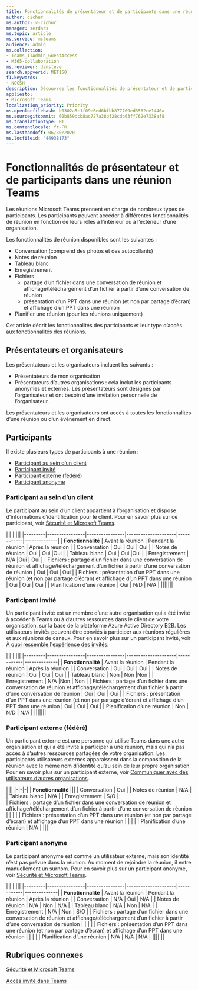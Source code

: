 ```yaml
---
title: Fonctionnalités de présentateur et de participants dans une réunion Teams
author: cichur
ms.author: v-cichur
manager: serdars
ms.topic: article
ms.service: msteams
audience: admin
ms.collection:
- Teams_ITAdmin_GuestAccess
- M365-collaboration
ms.reviewer: dansteve
search.appverid: MET150
f1.keywords:
- NOCSH
description: Découvrez les fonctionnalités de présentateur et de participant dans une réunion Teams.
appliesto:
- Microsoft Teams
localization_priority: Priority
ms.openlocfilehash: b0302a5c1f09e6ed6bfbb877709ed3562ce1440a
ms.sourcegitcommit: 60b859dcb8ac727a38bf28cdb63ff762e7338af8
ms.translationtype: HT
ms.contentlocale: fr-FR
ms.lasthandoff: 06/30/2020
ms.locfileid: "44938173"
---
```

<a name="presenter-and-participant-capabilities-in-a-teams-meeting"></a>Fonctionnalités de présentateur et de participants dans une réunion Teams
======================================================

Les réunions Microsoft Teams prennent en charge de nombreux types de participants. Les participants peuvent accéder à différentes fonctionnalités de réunion en fonction de leurs rôles à l’intérieur ou à l’extérieur d’une organisation.

Les fonctionnalités de réunion disponibles sont les suivantes :

- Conversation (comprend des photos et des autocollants)
- Notes de réunion
- Tableau blanc
- Enregistrement
- Fichiers
    - partage d’un fichier dans une conversation de réunion et affichage/téléchargement d’un fichier à partir d’une conversation de réunion
    - présentation d’un PPT dans une réunion (et non par partage d’écran) et affichage d’un PPT dans une réunion
- Planifier une réunion (pour les réunions uniquement)

Cet article décrit les fonctionnalités des participants et leur type d’accès aux fonctionnalités des réunions.

## <a name="presenters-and-organizers"></a>Présentateurs et organisateurs

Les présentateurs et les organisateurs incluent les suivants :

- Présentateurs de mon organisation
- Présentateurs d’autres organisations : cela inclut les participants anonymes et externes. Les présentateurs sont désignés par l’organisateur et ont besoin d’une invitation personnelle de l’organisateur.

Les présentateurs et les organisateurs ont accès à toutes les fonctionnalités d’une réunion ou d’un événement en direct.

## <a name="participants"></a>Participants

Il existe plusieurs types de participants à une réunion :

- [Participant au sein d’un client](#in-tenant-participant)
- [Participant invité](#guest-participant)
- [Participant externe (fédéré)](#external-federated-participant)
- [Participant anonyme](#anonymous-participant)

### <a name="in-tenant-participant"></a>Participant au sein d’un client

Le participant au sein d’un client appartient à l’organisation et dispose d’informations d’identification pour le client. Pour en savoir plus sur ce participant, voir [Sécurité et Microsoft Teams](teams-security-guide.md#participant-types).

|  |  | |||
|---------|----------------|----------------|---------------------|------------|--------------|
| **Fonctionnalité**        | Avant la réunion | Pendant la réunion | Après la réunion |
| Conversation | Oui | Oui | Oui |
| Notes de réunion | Oui | Oui |Oui |
| Tableau blanc | Oui | Oui |Oui |
| Enregistrement | N/A |Oui | Oui |
| Fichiers : partage d’un fichier dans une conversation de réunion et affichage/téléchargement d’un fichier à partir d’une conversation de réunion | Oui | Oui | Oui |
| Fichiers : présentation d’un PPT dans une réunion (et non par partage d’écran) et affichage d’un PPT dans une réunion | Oui | Oui | Oui |
| Planification d’une réunion | Oui | N/D | N/A |
|||||||

### <a name="guest-participant"></a>Participant invité

Un participant invité est un membre d’une autre organisation qui a été invité à accéder à Teams ou à d’autres ressources dans le client de votre organisation, sur la base de la plateforme Azure Active Directory B2B. Les utilisateurs invités peuvent être conviés à participer aux réunions régulières et aux réunions de canaux. Pour en savoir plus sur un participant invité, voir [À quoi ressemble l'expérience des invités](guest-experience.md#comparison-of-team-member-and-guest-capabilities).

|  |  | |||
|---------|----------------|----------------|---------------------|------------|--------------|
| **Fonctionnalité**        | Avant la réunion | Pendant la réunion | Après la réunion |
| Conversation | Oui | Oui | Oui |
| Notes de réunion | Oui | Oui | Oui |
| Tableau blanc | Non | Non |Non |
| Enregistrement | N/A |Non | Non |
| Fichiers : partage d’un fichier dans une conversation de réunion et affichage/téléchargement d’un fichier à partir d’une conversation de réunion | Oui | Oui | Oui |
| Fichiers : présentation d’un PPT dans une réunion (et non par partage d’écran) et affichage d’un PPT dans une réunion | Oui | Oui | Oui |
| Planification d’une réunion | Non | N/D | N/A |
|||||||

### <a name="external-federated-participant"></a>Participant externe (fédéré)

Un participant externe est une personne qui utilise Teams dans une autre organisation et qui a été invité à participer à une réunion, mais qui n’a pas accès à d’autres ressources partagées de votre organisation. Les participants utilisateurs externes apparaissent dans la composition de la réunion avec le même nom d’identité qu’au sein de leur propre organisation. Pour en savoir plus sur un participant externe, voir [Communiquer avec des utilisateurs d’autres organisations](communicate-with-users-from-other-organizations.md#external-access).

|  ||
|-|-|-|
| **Fonctionnalité** |||
| Conversation | Oui |
| Notes de réunion | N/A |  
| Tableau blanc | N/A |
| Enregistrement | S/O |  
| Fichiers : partage d’un fichier dans une conversation de réunion et affichage/téléchargement d’un fichier à partir d’une conversation de réunion |  |  |  |
| Fichiers : présentation d’un PPT dans une réunion (et non par partage d’écran) et affichage d’un PPT dans une réunion |  |  |  |
| Planification d’une réunion | N/A |
|||

### <a name="anonymous-participant"></a>Participant anonyme

Le participant anonyme est comme un utilisateur externe, mais son identité n’est pas prévue dans la réunion. Au moment de rejoindre la réunion, il entre manuellement un surnom. Pour en savoir plus sur un participant anonyme, voir [Sécurité et Microsoft Teams](teams-security-guide.md#participant-types).

|   | | |||
|---------|----------------|----------------|---------------------|------------|--------------|
| **Fonctionnalité**        | Avant la réunion | Pendant la réunion | Après la réunion |
| Conversation | N/A | Oui | N/A |
| Notes de réunion | N/A | Non | N/A |
| Tableau blanc | N/A | Non | N/A |
| Enregistrement | N/A | Non | S/O |
| Fichiers : partage d’un fichier dans une conversation de réunion et affichage/téléchargement d’un fichier à partir d’une conversation de réunion |  |  |  |
| Fichiers : présentation d’un PPT dans une réunion (et non par partage d’écran) et affichage d’un PPT dans une réunion |  |  |  |
| Planification d’une réunion | N/A | N/A | N/A |
|||||||

## <a name="related-topics"></a>Rubriques connexes

[Sécurité et Microsoft Teams](teams-security-guide.md)

[Accès invité dans Teams](guest-access.md)
